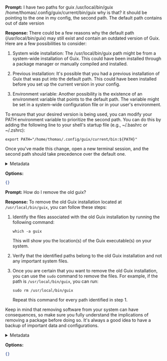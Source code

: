 **Prompt:**
I have two paths for guix /usr/local/bin/guix
/home/thomas/.config/guix/current/bin/guix
why is that? it should be pointing to the one in my config, the second path. The default path contains out of date version

**Response:**
There could be a few reasons why the default path (/usr/local/bin/guix) may still exist and contain an outdated version of Guix. Here are a few possibilities to consider:

1. System wide installation: The /usr/local/bin/guix path might be from a system-wide installation of Guix. This could have been installed through a package manager or manually compiled and installed.

2. Previous installation: It's possible that you had a previous installation of Guix that was put into the default path. This could have been installed before you set up the current version in your config.

3. Environment variable: Another possibility is the existence of an environment variable that points to the default path. The variable might be set in a system-wide configuration file or in your user's environment.

To ensure that your desired version is being used, you can modify your PATH environment variable to prioritize the second path. You can do this by adding the following line to your shell's startup file (e.g., ~/.bashrc or ~/.zshrc):

```
export PATH="/home/thomas/.config/guix/current/bin:${PATH}"
```

Once you've made this change, open a new terminal session, and the second path should take precedence over the default one.

<details><summary>Metadata</summary>

- Duration: 27850 ms
- Datetime: 2023-10-12T15:32:08.264358
- Model: gpt-3.5-turbo-0613

</details>

**Options:**
```json
{}
```

**Prompt:**
How do I remove the old guix?

**Response:**
To remove the old Guix installation located at `/usr/local/bin/guix`, you can follow these steps:

1. Identify the files associated with the old Guix installation by running the following command:

   ```
   which -a guix
   ```

   This will show you the location(s) of the Guix executable(s) on your system.

2. Verify that the identified paths belong to the old Guix installation and not any important system files.

3. Once you are certain that you want to remove the old Guix installation, you can use the `sudo` command to remove the files. For example, if the path is `/usr/local/bin/guix`, you can run:

   ```
   sudo rm /usr/local/bin/guix
   ```

   Repeat this command for every path identified in step 1.

Keep in mind that removing software from your system can have consequences, so make sure you fully understand the implications of removing a package before doing so. It's always a good idea to have a backup of important data and configurations.

<details><summary>Metadata</summary>

- Duration: 23994 ms
- Datetime: 2023-10-12T15:33:00.600654
- Model: gpt-3.5-turbo-0613

</details>

**Options:**
```json
{}
```

